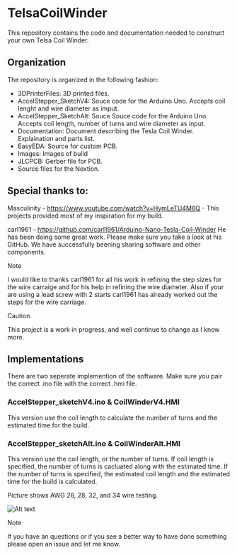 # TelsaCoilWinder

This repository contains the code and documentation needed to construct your own Telsa Coil Winder.    


## Organization

The repository is organized in the following fashion:
- 3DPrinterFiles:  3D printed files.
- AccelStepper_SketchV4:  Souce code for the Arduino Uno.  Accepts coil lenght and wire diameter as imput.   
- AccelStepper_SketchAlt: Souce Souce code for the Arduino Uno.  Accepts coil length, number of turns and wire diameter as input.
- Documentation:  Document describing the Tesla Coil Winder.  Explaination and parts list.
- EasyEDA: Source for custom PCB.
- Images:  Images of build
- JLCPCB:  Gerber file for PCB.
- Source files for the Nextion.

## Special thanks to:

Masculinity -  https://www.youtube.com/watch?v=HymLeTU4M8Q - This projects provided most of my inspiration for my build.

carl1961 - https://github.com/carl1961/Arduino-Nano-Tesla-Coil-Winder   He has been doing some great work.  Please make sure you take a look at his GitHub.  We have successfully beening sharing software and other components.

>[!NOTE]
> I would like to thanks carl1961 for all his work in refining the step sizes for the wire carraige and for his help in refining the wire diameter.  Also if your are using a lead screw with 2 starts carl1961 has already worked out the steps for the wire carriage.  

> [!CAUTION]
>This project is a work in progress, and well continue to change as I know more.

## Implementations

There are two seperate implemention of the software. Make sure you pair the correct .ino file with the correct .hmi file.


### AccelStepper_sketchV4.ino & CoilWinderV4.HMI

This version use the coil length to calculate the number of turns and the estimated time for the build.


### AccelStepper_sketchAlt.ino & CoilWinderAlt.HMI

This version use the coil length, or the number of turns.  If coil length is specified, the number of turns is cacluated along with the estimated time.  If the number of turns is specified, the estimated coil length and the estimated time for the build is calculated.  


 Picture shows AWG 26, 28, 32, and 34 wire testing.

![Alt text](/Images/CoilWinder.jpg)


>[!NOTE]
If you have an questions or if you see a better way to have done something please open an issue and let me know. 